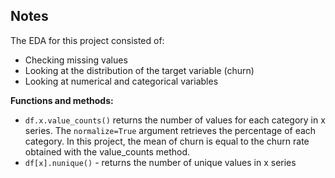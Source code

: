 ## Notes

The EDA for this project consisted of: 
* Checking missing values 
* Looking at the distribution of the target variable (churn)
* Looking at numerical and categorical variables 

**Functions and methods:** 

* `df.x.value_counts()` returns the number of values for each category in x series. The `normalize=True` argument retrieves the percentage of each category. In this project, the mean of churn is equal to the churn rate obtained with the value_counts method. 
* `df[x].nunique()` - returns the number of unique values in x series 